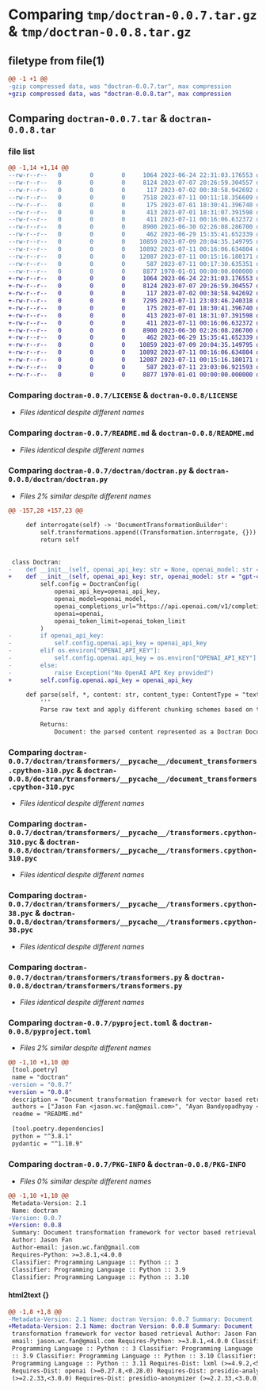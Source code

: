 # Comparing `tmp/doctran-0.0.7.tar.gz` & `tmp/doctran-0.0.8.tar.gz`

## filetype from file(1)

```diff
@@ -1 +1 @@
-gzip compressed data, was "doctran-0.0.7.tar", max compression
+gzip compressed data, was "doctran-0.0.8.tar", max compression
```

## Comparing `doctran-0.0.7.tar` & `doctran-0.0.8.tar`

### file list

```diff
@@ -1,14 +1,14 @@
--rw-r--r--   0        0        0     1064 2023-06-24 22:31:03.176553 doctran-0.0.7/LICENSE
--rw-r--r--   0        0        0     8124 2023-07-07 20:26:59.304557 doctran-0.0.7/README.md
--rw-r--r--   0        0        0      117 2023-07-02 00:38:58.942692 doctran-0.0.7/doctran/__init__.py
--rw-r--r--   0        0        0     7518 2023-07-11 00:11:18.356609 doctran-0.0.7/doctran/doctran.py
--rw-r--r--   0        0        0      175 2023-07-01 18:30:41.396740 doctran-0.0.7/doctran/transformers/__init__.py
--rw-r--r--   0        0        0      413 2023-07-01 18:31:07.391598 doctran-0.0.7/doctran/transformers/__pycache__/__init__.cpython-310.pyc
--rw-r--r--   0        0        0      411 2023-07-11 00:16:06.632372 doctran-0.0.7/doctran/transformers/__pycache__/__init__.cpython-38.pyc
--rw-r--r--   0        0        0     8900 2023-06-30 02:26:08.286700 doctran-0.0.7/doctran/transformers/__pycache__/document_transformers.cpython-310.pyc
--rw-r--r--   0        0        0      462 2023-06-29 15:35:41.652339 doctran-0.0.7/doctran/transformers/__pycache__/prompts.cpython-310.pyc
--rw-r--r--   0        0        0    10859 2023-07-09 20:04:35.149795 doctran-0.0.7/doctran/transformers/__pycache__/transformers.cpython-310.pyc
--rw-r--r--   0        0        0    10892 2023-07-11 00:16:06.634804 doctran-0.0.7/doctran/transformers/__pycache__/transformers.cpython-38.pyc
--rw-r--r--   0        0        0    12087 2023-07-11 00:15:16.180171 doctran-0.0.7/doctran/transformers/transformers.py
--rw-r--r--   0        0        0      587 2023-07-11 00:17:30.635351 doctran-0.0.7/pyproject.toml
--rw-r--r--   0        0        0     8877 1970-01-01 00:00:00.000000 doctran-0.0.7/PKG-INFO
+-rw-r--r--   0        0        0     1064 2023-06-24 22:31:03.176553 doctran-0.0.8/LICENSE
+-rw-r--r--   0        0        0     8124 2023-07-07 20:26:59.304557 doctran-0.0.8/README.md
+-rw-r--r--   0        0        0      117 2023-07-02 00:38:58.942692 doctran-0.0.8/doctran/__init__.py
+-rw-r--r--   0        0        0     7295 2023-07-11 23:03:46.240318 doctran-0.0.8/doctran/doctran.py
+-rw-r--r--   0        0        0      175 2023-07-01 18:30:41.396740 doctran-0.0.8/doctran/transformers/__init__.py
+-rw-r--r--   0        0        0      413 2023-07-01 18:31:07.391598 doctran-0.0.8/doctran/transformers/__pycache__/__init__.cpython-310.pyc
+-rw-r--r--   0        0        0      411 2023-07-11 00:16:06.632372 doctran-0.0.8/doctran/transformers/__pycache__/__init__.cpython-38.pyc
+-rw-r--r--   0        0        0     8900 2023-06-30 02:26:08.286700 doctran-0.0.8/doctran/transformers/__pycache__/document_transformers.cpython-310.pyc
+-rw-r--r--   0        0        0      462 2023-06-29 15:35:41.652339 doctran-0.0.8/doctran/transformers/__pycache__/prompts.cpython-310.pyc
+-rw-r--r--   0        0        0    10859 2023-07-09 20:04:35.149795 doctran-0.0.8/doctran/transformers/__pycache__/transformers.cpython-310.pyc
+-rw-r--r--   0        0        0    10892 2023-07-11 00:16:06.634804 doctran-0.0.8/doctran/transformers/__pycache__/transformers.cpython-38.pyc
+-rw-r--r--   0        0        0    12087 2023-07-11 00:15:16.180171 doctran-0.0.8/doctran/transformers/transformers.py
+-rw-r--r--   0        0        0      587 2023-07-11 23:03:06.921593 doctran-0.0.8/pyproject.toml
+-rw-r--r--   0        0        0     8877 1970-01-01 00:00:00.000000 doctran-0.0.8/PKG-INFO
```

### Comparing `doctran-0.0.7/LICENSE` & `doctran-0.0.8/LICENSE`

 * *Files identical despite different names*

### Comparing `doctran-0.0.7/README.md` & `doctran-0.0.8/README.md`

 * *Files identical despite different names*

### Comparing `doctran-0.0.7/doctran/doctran.py` & `doctran-0.0.8/doctran/doctran.py`

 * *Files 2% similar despite different names*

```diff
@@ -157,28 +157,23 @@
 
     def interrogate(self) -> 'DocumentTransformationBuilder':
         self.transformations.append((Transformation.interrogate, {}))
         return self
 
 
 class Doctran:
-    def __init__(self, openai_api_key: str = None, openai_model: str = "gpt-4", openai_token_limit: int = 8000):
+    def __init__(self, openai_api_key: str, openai_model: str = "gpt-4", openai_token_limit: int = 8000):
         self.config = DoctranConfig(
             openai_api_key=openai_api_key,
             openai_model=openai_model,
             openai_completions_url="https://api.openai.com/v1/completions",
             openai=openai,
             openai_token_limit=openai_token_limit
         )
-        if openai_api_key:
-            self.config.openai.api_key = openai_api_key
-        elif os.environ["OPENAI_API_KEY"]:
-            self.config.openai.api_key = os.environ["OPENAI_API_KEY"]
-        else:
-            raise Exception("No OpenAI API Key provided")
+        self.config.openai.api_key = openai_api_key
 
     def parse(self, *, content: str, content_type: ContentType = "text", uri: str = None, metadata: dict = None) -> Document:
         '''
         Parse raw text and apply different chunking schemes based on the content type.
 
         Returns:
             Document: the parsed content represented as a Doctran Document
```

### Comparing `doctran-0.0.7/doctran/transformers/__pycache__/document_transformers.cpython-310.pyc` & `doctran-0.0.8/doctran/transformers/__pycache__/document_transformers.cpython-310.pyc`

 * *Files identical despite different names*

### Comparing `doctran-0.0.7/doctran/transformers/__pycache__/transformers.cpython-310.pyc` & `doctran-0.0.8/doctran/transformers/__pycache__/transformers.cpython-310.pyc`

 * *Files identical despite different names*

### Comparing `doctran-0.0.7/doctran/transformers/__pycache__/transformers.cpython-38.pyc` & `doctran-0.0.8/doctran/transformers/__pycache__/transformers.cpython-38.pyc`

 * *Files identical despite different names*

### Comparing `doctran-0.0.7/doctran/transformers/transformers.py` & `doctran-0.0.8/doctran/transformers/transformers.py`

 * *Files identical despite different names*

### Comparing `doctran-0.0.7/pyproject.toml` & `doctran-0.0.8/pyproject.toml`

 * *Files 2% similar despite different names*

```diff
@@ -1,10 +1,10 @@
 [tool.poetry]
 name = "doctran"
-version = "0.0.7"
+version = "0.0.8"
 description = "Document transformation framework for vector based retrieval"
 authors = ["Jason Fan <jason.wc.fan@gmail.com>", "Ayan Bandyopadhyay <ayanb9440@gmail.com>"]
 readme = "README.md"
 
 [tool.poetry.dependencies]
 python = "^3.8.1"
 pydantic = "^1.10.9"
```

### Comparing `doctran-0.0.7/PKG-INFO` & `doctran-0.0.8/PKG-INFO`

 * *Files 0% similar despite different names*

```diff
@@ -1,10 +1,10 @@
 Metadata-Version: 2.1
 Name: doctran
-Version: 0.0.7
+Version: 0.0.8
 Summary: Document transformation framework for vector based retrieval
 Author: Jason Fan
 Author-email: jason.wc.fan@gmail.com
 Requires-Python: >=3.8.1,<4.0.0
 Classifier: Programming Language :: Python :: 3
 Classifier: Programming Language :: Python :: 3.9
 Classifier: Programming Language :: Python :: 3.10
```

#### html2text {}

```diff
@@ -1,8 +1,8 @@
-Metadata-Version: 2.1 Name: doctran Version: 0.0.7 Summary: Document
+Metadata-Version: 2.1 Name: doctran Version: 0.0.8 Summary: Document
 transformation framework for vector based retrieval Author: Jason Fan Author-
 email: jason.wc.fan@gmail.com Requires-Python: >=3.8.1,<4.0.0 Classifier:
 Programming Language :: Python :: 3 Classifier: Programming Language :: Python
 :: 3.9 Classifier: Programming Language :: Python :: 3.10 Classifier:
 Programming Language :: Python :: 3.11 Requires-Dist: lxml (>=4.9.2,<5.0.0)
 Requires-Dist: openai (>=0.27.8,<0.28.0) Requires-Dist: presidio-analyzer
 (>=2.2.33,<3.0.0) Requires-Dist: presidio-anonymizer (>=2.2.33,<3.0.0)
```

